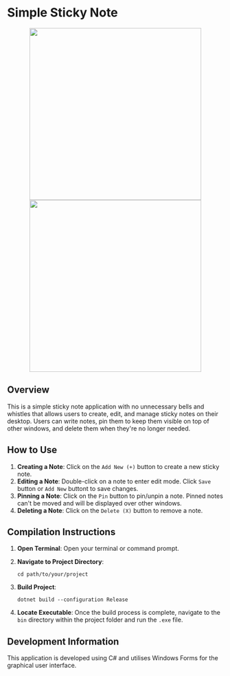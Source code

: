 # Simple Sticky Note
<p align="middle">
  <img src="https://github.com/ELevin125/simple-notes/assets/123626350/e3af41ac-d774-412e-9125-8f52e06e1ee8" style="width:400px;">
  <img src="https://github.com/ELevin125/simple-notes/assets/123626350/28b302ae-f624-4db3-813c-4129dde8437c" style="width:400px;">
</p>

## Overview

This is a simple sticky note application with no unnecessary bells and whistles that allows users to create, edit, and manage sticky notes on their desktop. Users can write notes, pin them to keep them visible on top of other windows, and delete them when they're no longer needed.

## How to Use

1. **Creating a Note**: Click on the `Add New (+)` button to create a new sticky note.
2. **Editing a Note**: Double-click on a note to enter edit mode. Click `Save` button or `Add New` buttont to save changes.
3. **Pinning a Note**: Click on the `Pin` button to pin/unpin a note. Pinned notes can't be moved and will be displayed over other windows.
4. **Deleting a Note**: Click on the `Delete (X)` button to remove a note.

## Compilation Instructions

1. **Open Terminal**: Open your terminal or command prompt.
2. **Navigate to Project Directory**:
   ```
   cd path/to/your/project
   ```
3. **Build Project**:
   ```
   dotnet build --configuration Release
   ```

4. **Locate Executable**: Once the build process is complete, navigate to the `bin` directory within the project folder and run the `.exe` file.


## Development Information

This application is developed using C# and utilises Windows Forms for the graphical user interface.
